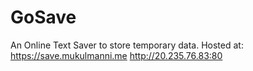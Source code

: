 # GoSave
An Online Text Saver to store temporary data.
Hosted at:
https://save.mukulmanni.me
http://20.235.76.83:80

